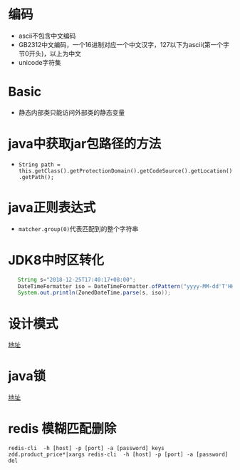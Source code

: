 # 编码
- ascii不包含中文编码
- GB2312中文编码，一个16进制对应一个中文汉字，127以下为ascii(第一个字节0开头)，以上为中文
- unicode字符集

# Basic
- 静态内部类只能访问外部类的静态变量

# java中获取jar包路径的方法
- `String path = this.getClass().getProtectionDomain().getCodeSource().getLocation().getPath();`

# java正则表达式
- `matcher.group(0)`代表匹配到的整个字符串

# JDK8中时区转化
 ``` java
    String s="2018-12-25T17:40:17+08:00";
    DateTimeFormatter iso = DateTimeFormatter.ofPattern("yyyy-MM-dd'T'HH:mm:ssz");
    System.out.println(ZonedDateTime.parse(s, iso));
  ```
# 设计模式
  [地址](https://juejin.im/post/5bc96afff265da0aa94a4493)
# java锁
  [地址](https://juejin.im/post/5c5cf03ef265da2dd218a4c8)
# redis 模糊匹配删除
`redis-cli  -h [host] -p [port] -a [password] keys zdd.product_price*|xargs redis-cli  -h [host] -p [port] -a [password] del`
